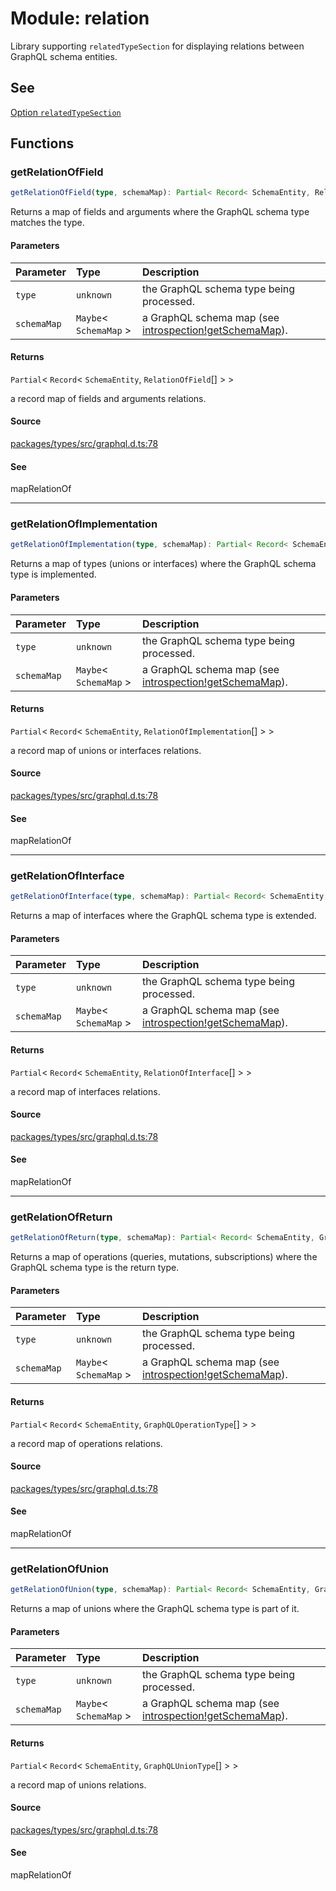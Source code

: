 # Module: relation

Library supporting `relatedTypeSection` for displaying relations between GraphQL schema entities.

## See

[Option `relatedTypeSection`](https://graphql-markdown.github.io/docs/settings#printtypeoptions)

## Functions

### getRelationOfField

```ts
getRelationOfField(type, schemaMap): Partial< Record< SchemaEntity, RelationOfField[] > >
```

Returns a map of fields and arguments where the GraphQL schema type matches the type.

#### Parameters

| Parameter | Type | Description |
| :------ | :------ | :------ |
| `type` | `unknown` | the GraphQL schema type being processed. |
| `schemaMap` | `Maybe`\< `SchemaMap` \> | a GraphQL schema map (see [introspection!getSchemaMap](introspection.md#getschemamap)). |

#### Returns

`Partial`\< `Record`\< `SchemaEntity`, `RelationOfField`[] \> \>

a record map of fields and arguments relations.

#### Source

[packages/types/src/graphql.d.ts:78](https://github.com/graphql-markdown/graphql-markdown/blob/main/packages/types/src/graphql.d.ts#L78)

#### See

mapRelationOf

***

### getRelationOfImplementation

```ts
getRelationOfImplementation(type, schemaMap): Partial< Record< SchemaEntity, RelationOfImplementation[] > >
```

Returns a map of types (unions or interfaces) where the GraphQL schema type is implemented.

#### Parameters

| Parameter | Type | Description |
| :------ | :------ | :------ |
| `type` | `unknown` | the GraphQL schema type being processed. |
| `schemaMap` | `Maybe`\< `SchemaMap` \> | a GraphQL schema map (see [introspection!getSchemaMap](introspection.md#getschemamap)). |

#### Returns

`Partial`\< `Record`\< `SchemaEntity`, `RelationOfImplementation`[] \> \>

a record map of unions or interfaces relations.

#### Source

[packages/types/src/graphql.d.ts:78](https://github.com/graphql-markdown/graphql-markdown/blob/main/packages/types/src/graphql.d.ts#L78)

#### See

mapRelationOf

***

### getRelationOfInterface

```ts
getRelationOfInterface(type, schemaMap): Partial< Record< SchemaEntity, RelationOfInterface[] > >
```

Returns a map of interfaces where the GraphQL schema type is extended.

#### Parameters

| Parameter | Type | Description |
| :------ | :------ | :------ |
| `type` | `unknown` | the GraphQL schema type being processed. |
| `schemaMap` | `Maybe`\< `SchemaMap` \> | a GraphQL schema map (see [introspection!getSchemaMap](introspection.md#getschemamap)). |

#### Returns

`Partial`\< `Record`\< `SchemaEntity`, `RelationOfInterface`[] \> \>

a record map of interfaces relations.

#### Source

[packages/types/src/graphql.d.ts:78](https://github.com/graphql-markdown/graphql-markdown/blob/main/packages/types/src/graphql.d.ts#L78)

#### See

mapRelationOf

***

### getRelationOfReturn

```ts
getRelationOfReturn(type, schemaMap): Partial< Record< SchemaEntity, GraphQLOperationType[] > >
```

Returns a map of operations (queries, mutations, subscriptions) where the GraphQL schema type is the return type.

#### Parameters

| Parameter | Type | Description |
| :------ | :------ | :------ |
| `type` | `unknown` | the GraphQL schema type being processed. |
| `schemaMap` | `Maybe`\< `SchemaMap` \> | a GraphQL schema map (see [introspection!getSchemaMap](introspection.md#getschemamap)). |

#### Returns

`Partial`\< `Record`\< `SchemaEntity`, `GraphQLOperationType`[] \> \>

a record map of operations relations.

#### Source

[packages/types/src/graphql.d.ts:78](https://github.com/graphql-markdown/graphql-markdown/blob/main/packages/types/src/graphql.d.ts#L78)

#### See

mapRelationOf

***

### getRelationOfUnion

```ts
getRelationOfUnion(type, schemaMap): Partial< Record< SchemaEntity, GraphQLUnionType[] > >
```

Returns a map of unions where the GraphQL schema type is part of it.

#### Parameters

| Parameter | Type | Description |
| :------ | :------ | :------ |
| `type` | `unknown` | the GraphQL schema type being processed. |
| `schemaMap` | `Maybe`\< `SchemaMap` \> | a GraphQL schema map (see [introspection!getSchemaMap](introspection.md#getschemamap)). |

#### Returns

`Partial`\< `Record`\< `SchemaEntity`, `GraphQLUnionType`[] \> \>

a record map of unions relations.

#### Source

[packages/types/src/graphql.d.ts:78](https://github.com/graphql-markdown/graphql-markdown/blob/main/packages/types/src/graphql.d.ts#L78)

#### See

mapRelationOf
